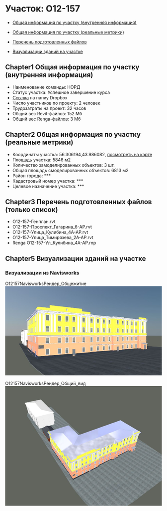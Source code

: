 # Участок: O12-157

* [Общая информация по участку (внутренняя информация)](#Chapter1)

* [Общая информация по участку (реальные метрики)](#Chapter2)

* [Перечень подготовленных файлов](#Chapter3)

* [Визуализации зданий на участке](#Chapter5)

## <a id="test">Chapter1</a> Общая информация по участку (внутренняя информация)
+ Наименование команды: НОРД
+ Статус участка: Успешное завершение курса
+ [Ссылка](https://www.dropbox.com/sh/wvvgv1nw1iqred9/AAARMiHu0o0uP4YGwlAZn8lMa/O12_157?dl=0) на папку Dropbox
+ Число участников по проекту: 2 человек
+ Трудозатраты на проект: 32 часов
+ Общий вес Revit-файлов: 152 Мб
+ Общий вес Renga-файлов: 3 Мб
## <a id="test">Chapter2</a> Общая информация по участку (реальные метрики)
+ Координаты участка: 56.306194,43.986082, [посмотреть на карте](https://yandex.ru/maps/47/nizhny-novgorod/?ll=56.306194%2C43.986082&z=19)
+ Площадь участка: 5846 м2
+ Количество замоделированных объектов: 3 шт.
+ Общая площадь смоделированных объектов: 6813 м2
+ Район города: *** 
+ Кадастровый номер участка: *** 
+ Целевое назначение участка: *** 
## <a id="test">Chapter3</a> Перечень подготовленных файлов (только список)
+ O12-157-Генплан.rvt
+ O12-157-Проспект_Гагарина_6-АР.rvt
+ O12-157-Улица_Кулибина_4А-АР.rvt
+ O12-157-Улица_Тимирязева_2А-АР.rvt
+ Renga O12-157-Ул_Кулибина_4А-АР.rnp
## <a id="test">Chapter5</a> Визуализации зданий на участке
### Визуализации из Navisworks
O12157NavisworksРендер_Общежитие
![O12-157-Navisworks-Рендер_Общежитие](/Images/O12_157/O12-157-Navisworks-Рендер_Общежитие_Compressed.jpg)

O12157NavisworksРендер_Общий_вид
![O12-157-Navisworks-Рендер_Общий_вид](/Images/O12_157/O12-157-Navisworks-Рендер_Общий_вид_Compressed.jpg)

